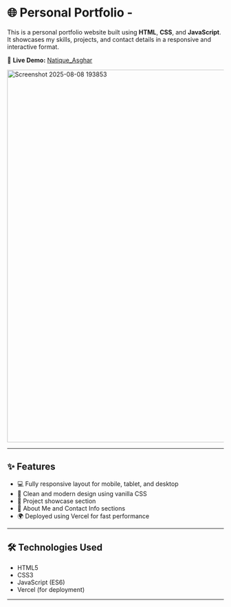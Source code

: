 # 🌐 Personal Portfolio - 

This is a personal portfolio website built using **HTML**, **CSS**, and **JavaScript**. It showcases my skills, projects, and contact details in a responsive and interactive format.

🚀 **Live Demo:** [Natique_Asghar](https://natique-demo-portfolio.vercel.app)


<img width="1917" height="866" alt="Screenshot 2025-08-08 193853" src="https://github.com/user-attachments/assets/65b6a7a9-558b-4c3d-be1d-a84c6d28be62" />

---

## ✨ Features

- 💻 Fully responsive layout for mobile, tablet, and desktop
- 🎨 Clean and modern design using vanilla CSS
- 🧩 Project showcase section 
- 📇 About Me and Contact Info sections
- 🌍 Deployed using Vercel for fast performance

---

## 🛠️ Technologies Used

- HTML5
- CSS3
- JavaScript (ES6)
- Vercel (for deployment)

---



